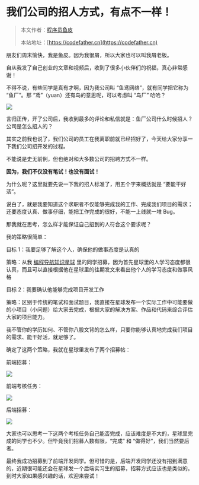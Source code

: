 # 我们公司的招人方式，有点不一样！

> 本文作者：[程序员鱼皮](https://yuyuanweb.feishu.cn/wiki/Abldw5WkjidySxkKxU2cQdAtnah)
>
> 本站地址：[https://codefather.cn](https://codefather.cn)


朋友们周末愉快，我是鱼皮。因为我很屑，所以大家也可以叫我屑老板。

自从我发了自己创业的文章和视频后，收到了很多小伙伴们的祝福，真心非常感谢！

不得不说，有些同学是真有才啊，因为我公司叫 “鱼鸢网络”，就有同学把它称为 “鱼厂”。那 “鸢”（yuan）还有鸟的意思呢，可以考虑叫 “鸟厂” 哈哈？

![](https://pic.yupi.icu/5563/202311041300825.png)

言归正传，开了公司后，我收到最多的评论和私信就是：鱼厂公司什么时候招人？公司是怎么招人的？

其实之前我也说了，我们公司的员工在我离职前就已经招好了，今天给大家分享一下我们公司招开发的过程。

不能说是史无前例，但也绝对和大多数公司的招聘方式不一样。

**因为，我们不仅没有笔试！也没有面试！**

为什么呢？这里就要先说一下我的招人标准了，用五个字来概括就是 “要能干好活”。

说白了，就是我要知道这个求职者不仅能够完成我的工作、完成我们项目的需求；还要态度认真、做事仔细，能把工作完成的很好，不能一上线就一堆 Bug。

那我就在思考，怎么样才能保证自己招到的人符合这个要求呢？

我的策略很简单：

目标 1：我要足够了解这个人，确保他的做事态度是认真的

策略：从我 [编程导航知识星球](https://mp.weixin.qq.com/s?__biz=MzI1NDczNTAwMA==&mid=2247539132&idx=2&sn=45af016dee0c03491750f76ba8fdbd25&chksm=e9c2be4bdeb5375d3253155b4053263109a631620b7cb9074e2fe1b4a5b1604ef92c522b606e&token=145986907&lang=zh_CN&scene=21#wechat_redirect) 里的同学招募，因为首先星球里的人学习态度都很认真，而且可以直接根据他在星球里的往期发文来看出他个人的学习态度和做事风格

目标 2：我要确认他能够完成项目开发工作

策略：区别于传统的笔试和面试题目，我直接在星球发布一个实际工作中可能要做的小项目（小问题）给大家去完成，根据大家的解决方案、作品和代码来综合评估大家的项目能力。

我不管你的学历如何、不管你八股文背的怎么样，只要你能够认真地完成我们项目的需求、能干好活，就足够了。

确定了这两个策略，我就在星球里发布了两个招募帖：

前端招募：

![](https://pic.yupi.icu/5563/202311041300960.png)

前端考核任务：

![](https://pic.yupi.icu/5563/202311041300822.png)

后端招募：

![](https://pic.yupi.icu/5563/202311041300891.png)

大家也可以思考一下这两个考核任务自己能否完成，应该难度是不大的，星球里完成的同学也不少。但毕竟我们招募人数有限，“完成” 和 “做得好”，我们当然要后者。

最终我成功招募到了前端开发同学。但可惜的是，后端开发同学还没有招到满意的，近期很可能还会在星球发一个后端实习生的招募，招募方式应该也是类似的。到时大家如果感兴趣的话，欢迎来尝试！